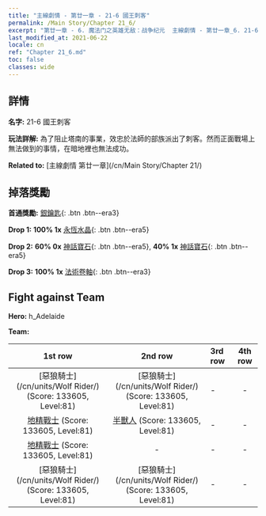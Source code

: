 ```yaml
---
title: "主線劇情 - 第廿一章 - 21-6 國王刺客"
permalink: /Main Story/Chapter 21_6/
excerpt: "第廿一章 - 6. 魔法门之英雄无敌：战争纪元  主線劇情 - 第廿一章_6. 21-6 國王刺客"
last_modified_at: 2021-06-22
locale: cn
ref: "Chapter 21_6.md"
toc: false
classes: wide
---
```


## 詳情

 **名字:** 21-6 國王刺客

 **玩法詳解:** 為了阻止塔南的事業，效忠於法師的部族派出了刺客。然而正面戰場上無法做到的事情，在暗地裡也無法成功。

 **Related to:** [主線劇情 第廿一章](/cn/Main Story/Chapter 21/)

## 掉落獎勵

 **首通獎勵:** [銀鑰匙](/cn/Items/con_693/){: .btn .btn--era3}

 **Drop 1:** **100% 1x** [永恆水晶](/cn/Items/mat_73/){: .btn .btn--era5}

 **Drop 2:** **60% 0x** [神話寶石](/cn/Items/mat_65/){: .btn .btn--era5}, **40% 1x** [神話寶石](/cn/Items/mat_65/){: .btn .btn--era5}

 **Drop 3:** **100% 1x** [法術卷軸](/cn/Items/con_694/){: .btn .btn--era3}


## Fight against Team
 **Hero:** h_Adelaide

 **Team:**


  | 1st row | 2nd row | 3rd row | 4th row |
  |:----:|:----:|:----|:----:|
  | [惡狼騎士](/cn/units/Wolf Rider/) (Score: 133605, Level:81)  | [惡狼騎士](/cn/units/Wolf Rider/) (Score: 133605, Level:81)  | - | - |
  | [地精戰士](/cn/units/Goblin/) (Score: 133605, Level:81)  | [半獸人](/cn/units/Orc/) (Score: 133605, Level:81)  | - | - |
  | [地精戰士](/cn/units/Goblin/) (Score: 133605, Level:81)  | - | - | - |
  | [惡狼騎士](/cn/units/Wolf Rider/) (Score: 133605, Level:81)  | [惡狼騎士](/cn/units/Wolf Rider/) (Score: 133605, Level:81)  | - | - |


